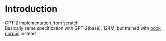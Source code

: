 # Introduction

GPT-2 implementation from scratch \
Basically same specification with GPT-2(base), 124M, but trained with [book corpus](https://huggingface.co/datasets/rojagtap/bookcorpus) instead


